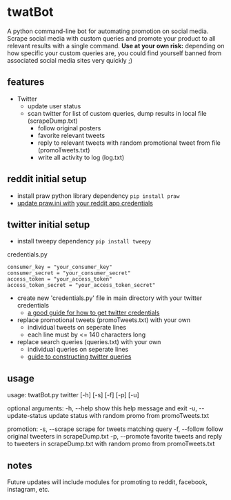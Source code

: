# twatBot
A python command-line bot for automating promotion on social media. Scrape social media with custom queries and promote your product to all relevant results with a single command. <b>Use at your own risk:</b> depending on how specific your custom queries are, you could find yourself banned from associated social media sites very quickly ;)

## features
- Twitter
	- update user status
	- scan twitter for list of custom queries, dump results in local file (scrapeDump.txt)
		- follow original posters
		- favorite relevant tweets
		- reply to relevant tweets with random promotional tweet from file (promoTweets.txt)
		- write all activity to log (log.txt)

## reddit initial setup
- install praw python library dependency `pip install praw`
- <a href="https://praw.readthedocs.io/en/v4.0.0/getting_started/configuration/prawini.html">update praw.ini with</a> <a href="http://pythonforengineers.com/build-a-reddit-bot-part-1/">your reddit app credentials</a>
 
 
## twitter initial setup
- install tweepy dependency `pip install tweepy`

credentials.py
```
consumer_key = "your_consumer_key"
consumer_secret = "your_consumer_secret"
access_token = "your_access_token"
access_token_secret = "your_access_token_secret"
```

- create new 'credentials.py' file in main directory with your twitter credentials
	- <a href="https://www.digitalocean.com/community/tutorials/how-to-create-a-twitterbot-with-python-3-and-the-tweepy-library">a good guide for how to get twitter credentials</a>
- replace promotional tweets (promoTweets.txt) with your own
	- individual tweets on seperate lines
	- each line must by <= 140 characters long
- replace search queries (queries.txt) with your own
	- individual queries on seperate lines
	- <a href="https://dev.twitter.com/rest/public/search">guide to constructing twitter queries</a>

## usage
usage: twatBot.py twitter [-h] [-s] [-f] [-p] [-u]

optional arguments:
  -h, --help           		show this help message and exit
  -u, --update-status update status with random promo from promoTweets.txt

promotion:
  -s, --scrape       		scrape for tweets matching query
  -f, --follow         		follow original tweeters in scrapeDump.txt
  -p, --promote        	favorite tweets and reply to tweeters in scrapeDump.txt
								with random promo from promoTweets.txt

## notes
Future updates will include modules for promoting to reddit, facebook, instagram, etc.